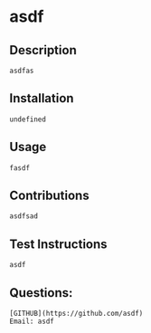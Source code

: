 # asdf



## Description
    asdfas
    
## Installation
    undefined
    
## Usage
    fasdf
    
## Contributions 
    asdfsad
    
## Test Instructions
    asdf
## Questions:
    [GITHUB](https://github.com/asdf)
    Email: asdf